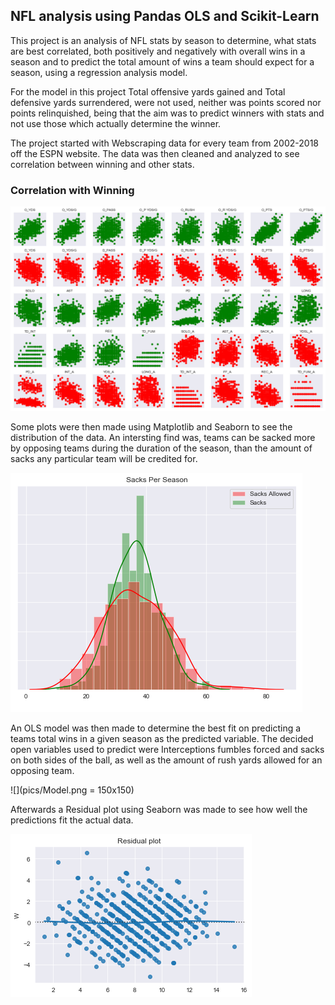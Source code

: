 ## NFL analysis using Pandas OLS and Scikit-Learn

This project is an analysis of NFL stats by season to determine, what stats are best correlated, both positively and negatively with overall wins in a season and to predict the total amount of wins a team should expect for a season, using a regression analysis model.

For the model in this project Total offensive yards gained and Total defensive yards surrendered, were not used, neither was points scored nor points relinquished, being that the aim was to predict winners with stats and not use those which actually determine the winner.

The project started with Webscraping data for every team from 2002-2018 off the ESPN website. The data was then cleaned and analyzed to see correlation between winning and other stats.

### Correlation with Winning

![](pics/w_corr_colored.png)

Some plots were then made using Matplotlib and Seaborn to see the distribution of the data.
An intersting find was, teams can be sacked more by opposing teams during the duration of the season, than the amount of sacks any particular team will be credited for.

![](pics/sack_dist.png)

An OLS model was then made to determine the best fit on predicting a teams total wins in a given season as the predicted variable. The decided open variables used to predict were Interceptions fumbles forced and sacks on both sides of the ball, as well as the amount of rush yards allowed for an opposing team.

![](pics/Model.png = 150x150)

Afterwards a Residual plot using Seaborn was made to see how well the predictions fit the actual data.


![](pics/residual.png)
